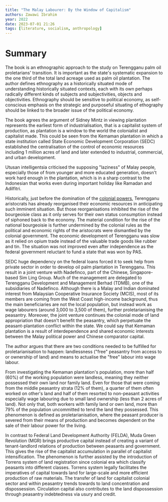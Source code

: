 ```yaml
---
title: "The Malay Labourer: By the Window of Capitalism"
authors: Zawawi Ibrahim
year: 2022
date: 2023-07-01 21:26
tags: [literature, socialism, anthropology]
---
```


# Summary

The book is an ethnographic approach to the study on Terengganu palm oil
proletarians' transition. It is important as the state's systematic expansion to
the one third of the total land acreage used as palm oil plantation. The author
defines ethnography as a historically situated mode of understanding
historically situated contexts, each with its own perhaps radically different
kinds of subjects and subjectivities, objects and objectivities. Ethnography
should be sensitive to political economy, as self-conscious emphasis on the
strategic and purposeful situating of ethography should be linked to the broader
issue of the political economy.

The book agrees the argument of Sidney Mintz in viewing plantation represents
the earliest form of industrialisation, that is a capitalist system of
production, as plantation is a window to the world the colonialist and
capitalist made. This could be seen from the Kemaman plantation in which a state
institution called State Economic Development Corporation (SEDC) established
the centralisation of the control of economic resources including 1 million
acres of land and later extended to industrial, commercial, and urban
development.

Utusan intelligentsia criticised the supposing "laziness" of Malay people,
especially those of from younger and more educated generation, doesn't work hard
enough in the plantation, which is in a sharp contrast to the Indonesian that
works even during important holiday like Ramadan and Adilfitri.

Historically, just before the domination of the [colonial powers](202203051018.md),
Terengganu aristocrats has already reorganised their economic resources in
anticipating such imminent situation. But those reorganisations inhibited the
rise of the bourgeoisie class as it only serves for their own status consumption
instead of siphoned back to the economy. The material condition for the rise of
the national bourgeoisie is further undermined by the colonial rules as the
political and economic rights of the aristocrats were dismantled by the colonial
government. The economic development of Terengganu was slow as it relied on
opium trade instead of the valuable trade goods like rubber and tin. The
situation was not improved even after independence as the federal government
reluctant to fund a state that was won by PAS.

SEDC huge dependency on the federal loans forced it to seek help from private
sector in order to develop oil palm plantation in Terengganu. This result in a
joint venture with Nadefinco, part of the Chinese, Singapore-based Sim Ling
Group. Much of the management are delegated to Terengganu Development and
Management Berhad (TDMB), one of the subsidiaries of Nadefinco. Although there
is a Malay and Indian dominated interest from Malaysian Cooperative Insurance
Society (MCIS), most of its members are coming from the West Coast high-income
background, thus the main beneficiaries are not the local population, but
instead work as wage labourers (around 3,000 to 3,500 of them), further
proletarianising the peasantry. Moreover, the joint venture continues the
colonial mode of land appropriation that doesn't benefit the peasantry, which
perpetuate the peasant-plantation conflict within the state. We could say that
Kemaman plantation is a result of interdependence and shared economic interests
between the Malay political power and Chinese comparator capital.

The author argues that there are two conditions needed to be fulfilled for
proletarianisation to happen: landlessness ("free" peasantry from access to or
ownership of land) and means to actualise the "free" labour into wage labour.

From investigating the Kemaman plantation's population, more than half (60%) of
the working population were landless, meaning they neither possessed their own
land nor family land. Even for those that were coming from the middle peasantry
strata (12% of them), a quarter of them often worked on other's land and half of
them resorted to non-peasant activities especially wage labouring due to small
land ownership (less than 2 acres of land). Not only that, both workers with
family land or own land, more than 79% of the population uncommitted to tend the
land they possessed. This phenomenon is defined as proletarianisation, where the
peasant producer is severed from their means of production and becomes dependent
on the sale of their labour power for the living.

In contrast to Federal Land Development Authority (FELDA), Muda Green Revolution
(MGR) brings productive capital instead of creating a variant of tenant-landlord
relations of production between peasants and government. This gives the rise of
the capitalist accumulation in parallel of capitalist intensification. The
phenomenon is further assisted by the introduction of Torrens system of land
registration since colonial era which classify peasants into different classes.
Torrens system legally facilitates the imperatives of capital towards land for
large-scale and more efficient production of raw materials. The transfer of land
for capitalist colonial sector and within peasantry trends towards to land
concentration and dispossession. Circulation capital also contributes to the
land dispossession through peasantry indebtedness via usury and credit.
